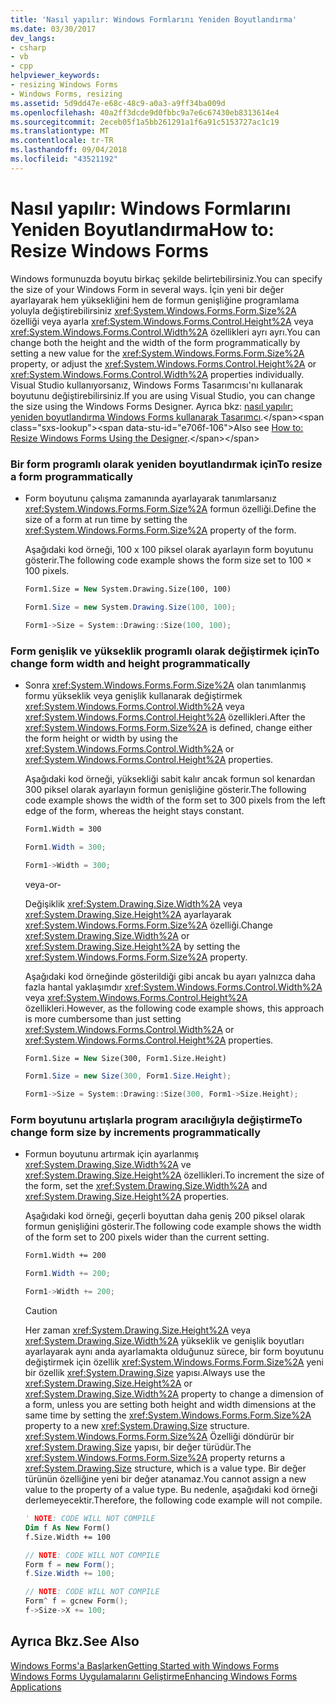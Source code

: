 ```yaml
---
title: 'Nasıl yapılır: Windows Formlarını Yeniden Boyutlandırma'
ms.date: 03/30/2017
dev_langs:
- csharp
- vb
- cpp
helpviewer_keywords:
- resizing Windows Forms
- Windows Forms, resizing
ms.assetid: 5d9dd47e-e68c-48c9-a0a3-a9ff34ba009d
ms.openlocfilehash: 40a2ff3dcde9d0fbbc9a7e6c67430eb8313614e4
ms.sourcegitcommit: 2eceb05f1a5bb261291a1f6a91c5153727ac1c19
ms.translationtype: MT
ms.contentlocale: tr-TR
ms.lasthandoff: 09/04/2018
ms.locfileid: "43521192"
---
```

# <a name="how-to-resize-windows-forms"></a><span data-ttu-id="e706f-102">Nasıl yapılır: Windows Formlarını Yeniden Boyutlandırma</span><span class="sxs-lookup"><span data-stu-id="e706f-102">How to: Resize Windows Forms</span></span>
<span data-ttu-id="e706f-103">Windows formunuzda boyutu birkaç şekilde belirtebilirsiniz.</span><span class="sxs-lookup"><span data-stu-id="e706f-103">You can specify the size of your Windows Form in several ways.</span></span> <span data-ttu-id="e706f-104">İçin yeni bir değer ayarlayarak hem yüksekliğini hem de formun genişliğine programlama yoluyla değiştirebilirsiniz <xref:System.Windows.Forms.Form.Size%2A> özelliği veya ayarla <xref:System.Windows.Forms.Control.Height%2A> veya <xref:System.Windows.Forms.Control.Width%2A> özellikleri ayrı ayrı.</span><span class="sxs-lookup"><span data-stu-id="e706f-104">You can change both the height and the width of the form programmatically by setting a new value for the <xref:System.Windows.Forms.Form.Size%2A> property, or adjust the <xref:System.Windows.Forms.Control.Height%2A> or <xref:System.Windows.Forms.Control.Width%2A> properties individually.</span></span> <span data-ttu-id="e706f-105">Visual Studio kullanıyorsanız, Windows Forms Tasarımcısı'nı kullanarak boyutunu değiştirebilirsiniz.</span><span class="sxs-lookup"><span data-stu-id="e706f-105">If you are using Visual Studio, you can change the size using the Windows Forms Designer.</span></span> <span data-ttu-id="e706f-106">Ayrıca bkz: [nasıl yapılır: yeniden boyutlandırma Windows Forms kullanarak Tasarımcı](https://msdn.microsoft.com/library/37k2zkwx\(v=vs.110\)).</span><span class="sxs-lookup"><span data-stu-id="e706f-106">Also see [How to: Resize Windows Forms Using the Designer](https://msdn.microsoft.com/library/37k2zkwx\(v=vs.110\)).</span></span>  
  
### <a name="to-resize-a-form-programmatically"></a><span data-ttu-id="e706f-107">Bir form programlı olarak yeniden boyutlandırmak için</span><span class="sxs-lookup"><span data-stu-id="e706f-107">To resize a form programmatically</span></span>  
  
-   <span data-ttu-id="e706f-108">Form boyutunu çalışma zamanında ayarlayarak tanımlarsanız <xref:System.Windows.Forms.Form.Size%2A> formun özelliği.</span><span class="sxs-lookup"><span data-stu-id="e706f-108">Define the size of a form at run time by setting the <xref:System.Windows.Forms.Form.Size%2A> property of the form.</span></span>  
  
     <span data-ttu-id="e706f-109">Aşağıdaki kod örneği, 100 x 100 piksel olarak ayarlayın form boyutunu gösterir.</span><span class="sxs-lookup"><span data-stu-id="e706f-109">The following code example shows the form size set to 100 × 100 pixels.</span></span>  
  
    ```vb  
    Form1.Size = New System.Drawing.Size(100, 100)  
    ```  
  
    ```csharp  
    Form1.Size = new System.Drawing.Size(100, 100);  
    ```  
  
    ```cpp  
    Form1->Size = System::Drawing::Size(100, 100);  
    ```  
  
### <a name="to-change-form-width-and-height-programmatically"></a><span data-ttu-id="e706f-110">Form genişlik ve yükseklik programlı olarak değiştirmek için</span><span class="sxs-lookup"><span data-stu-id="e706f-110">To change form width and height programmatically</span></span>  
  
-   <span data-ttu-id="e706f-111">Sonra <xref:System.Windows.Forms.Form.Size%2A> olan tanımlanmış formu yükseklik veya genişlik kullanarak değiştirmek <xref:System.Windows.Forms.Control.Width%2A> veya <xref:System.Windows.Forms.Control.Height%2A> özellikleri.</span><span class="sxs-lookup"><span data-stu-id="e706f-111">After the <xref:System.Windows.Forms.Form.Size%2A> is defined, change either the form height or width by using the <xref:System.Windows.Forms.Control.Width%2A> or <xref:System.Windows.Forms.Control.Height%2A> properties.</span></span>  
  
     <span data-ttu-id="e706f-112">Aşağıdaki kod örneği, yüksekliği sabit kalır ancak formun sol kenardan 300 piksel olarak ayarlayın formun genişliğine gösterir.</span><span class="sxs-lookup"><span data-stu-id="e706f-112">The following code example shows the width of the form set to 300 pixels from the left edge of the form, whereas the height stays constant.</span></span>  
  
    ```vb  
    Form1.Width = 300  
    ```  
  
    ```csharp  
    Form1.Width = 300;  
    ```  
  
    ```cpp  
    Form1->Width = 300;  
    ```  
  
     <span data-ttu-id="e706f-113">veya</span><span class="sxs-lookup"><span data-stu-id="e706f-113">-or-</span></span>  
  
     <span data-ttu-id="e706f-114">Değişiklik <xref:System.Drawing.Size.Width%2A> veya <xref:System.Drawing.Size.Height%2A> ayarlayarak <xref:System.Windows.Forms.Form.Size%2A> özelliği.</span><span class="sxs-lookup"><span data-stu-id="e706f-114">Change <xref:System.Drawing.Size.Width%2A> or <xref:System.Drawing.Size.Height%2A> by setting the <xref:System.Windows.Forms.Form.Size%2A> property.</span></span>  
  
     <span data-ttu-id="e706f-115">Aşağıdaki kod örneğinde gösterildiği gibi ancak bu ayarı yalnızca daha fazla hantal yaklaşımdır <xref:System.Windows.Forms.Control.Width%2A> veya <xref:System.Windows.Forms.Control.Height%2A> özellikleri.</span><span class="sxs-lookup"><span data-stu-id="e706f-115">However, as the following code example shows, this approach is more cumbersome than just setting <xref:System.Windows.Forms.Control.Width%2A> or <xref:System.Windows.Forms.Control.Height%2A> properties.</span></span>  
  
    ```vb  
    Form1.Size = New Size(300, Form1.Size.Height)  
    ```  
  
    ```csharp  
    Form1.Size = new Size(300, Form1.Size.Height);  
    ```  
  
    ```cpp  
    Form1->Size = System::Drawing::Size(300, Form1->Size.Height);  
    ```  
  
### <a name="to-change-form-size-by-increments-programmatically"></a><span data-ttu-id="e706f-116">Form boyutunu artışlarla program aracılığıyla değiştirme</span><span class="sxs-lookup"><span data-stu-id="e706f-116">To change form size by increments programmatically</span></span>  
  
-   <span data-ttu-id="e706f-117">Formun boyutunu artırmak için ayarlanmış <xref:System.Drawing.Size.Width%2A> ve <xref:System.Drawing.Size.Height%2A> özellikleri.</span><span class="sxs-lookup"><span data-stu-id="e706f-117">To increment the size of the form, set the <xref:System.Drawing.Size.Width%2A> and <xref:System.Drawing.Size.Height%2A> properties.</span></span>  
  
     <span data-ttu-id="e706f-118">Aşağıdaki kod örneği, geçerli boyuttan daha geniş 200 piksel olarak formun genişliğini gösterir.</span><span class="sxs-lookup"><span data-stu-id="e706f-118">The following code example shows the width of the form set to 200 pixels wider than the current setting.</span></span>  
  
    ```vb  
    Form1.Width += 200  
    ```  
  
    ```csharp  
    Form1.Width += 200;  
    ```  
  
    ```cpp  
    Form1->Width += 200;  
    ```  
  
    > [!CAUTION]
    >  <span data-ttu-id="e706f-119">Her zaman <xref:System.Drawing.Size.Height%2A> veya <xref:System.Drawing.Size.Width%2A> yükseklik ve genişlik boyutları ayarlayarak aynı anda ayarlamakta olduğunuz sürece, bir form boyutunu değiştirmek için özellik <xref:System.Windows.Forms.Form.Size%2A> yeni bir özellik <xref:System.Drawing.Size> yapısı.</span><span class="sxs-lookup"><span data-stu-id="e706f-119">Always use the <xref:System.Drawing.Size.Height%2A> or <xref:System.Drawing.Size.Width%2A> property to change a dimension of a form, unless you are setting both height and width dimensions at the same time by setting the <xref:System.Windows.Forms.Form.Size%2A> property to a new <xref:System.Drawing.Size> structure.</span></span> <span data-ttu-id="e706f-120"><xref:System.Windows.Forms.Form.Size%2A> Özelliği döndürür bir <xref:System.Drawing.Size> yapısı, bir değer türüdür.</span><span class="sxs-lookup"><span data-stu-id="e706f-120">The <xref:System.Windows.Forms.Form.Size%2A> property returns a <xref:System.Drawing.Size> structure, which is a value type.</span></span> <span data-ttu-id="e706f-121">Bir değer türünün özelliğine yeni bir değer atanamaz.</span><span class="sxs-lookup"><span data-stu-id="e706f-121">You cannot assign a new value to the property of a value type.</span></span> <span data-ttu-id="e706f-122">Bu nedenle, aşağıdaki kod örneği derlemeyecektir.</span><span class="sxs-lookup"><span data-stu-id="e706f-122">Therefore, the following code example will not compile.</span></span>  
  
    ```vb  
    ' NOTE: CODE WILL NOT COMPILE  
    Dim f As New Form()  
    f.Size.Width += 100  
    ```  
  
    ```csharp  
    // NOTE: CODE WILL NOT COMPILE  
    Form f = new Form();  
    f.Size.Width += 100;  
    ```  
  
    ```cpp  
    // NOTE: CODE WILL NOT COMPILE  
    Form^ f = gcnew Form();  
    f->Size->X += 100;  
    ```  
  
## <a name="see-also"></a><span data-ttu-id="e706f-123">Ayrıca Bkz.</span><span class="sxs-lookup"><span data-stu-id="e706f-123">See Also</span></span>  
 [<span data-ttu-id="e706f-124">Windows Forms'a Başlarken</span><span class="sxs-lookup"><span data-stu-id="e706f-124">Getting Started with Windows Forms</span></span>](../../../docs/framework/winforms/getting-started-with-windows-forms.md)  
 [<span data-ttu-id="e706f-125">Windows Forms Uygulamalarını Geliştirme</span><span class="sxs-lookup"><span data-stu-id="e706f-125">Enhancing Windows Forms Applications</span></span>](../../../docs/framework/winforms/advanced/index.md)
